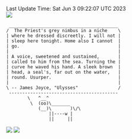 Last Update Time: 
Sat Jun  3 09:22:07 UTC 2023
<br>![](https://img.shields.io/badge/%E5%A4%A7%E5%AE%B6-%E5%AE%89%E5%AE%89-green)<br>
```
 _________________________________________
/  The Priest's grey nimbus in a niche    \
| where he dressed discreetly. I will not |
| sleep here tonight. Home also I cannot  |
| go.                                     |
|                                         |
| A voice, sweetened and sustained,       |
| called to him from the sea. Turning the |
| curve he waved his hand. A sleek brown  |
| head, a seal's, far out on the water,   |
| round. Usurper.                         |
|                                         |
\ -- James Joyce, "Ulysses"               /
 -----------------------------------------
        \   ^__^
         \  (oo)\_______
            (__)\       )\/\
                ||----w |
                ||     ||
```
![](https://github-readme-stats.vercel.app/api?username=chenlitw)
![](https://github-readme-stats.vercel.app/api/top-langs/?username=chenlitw)
